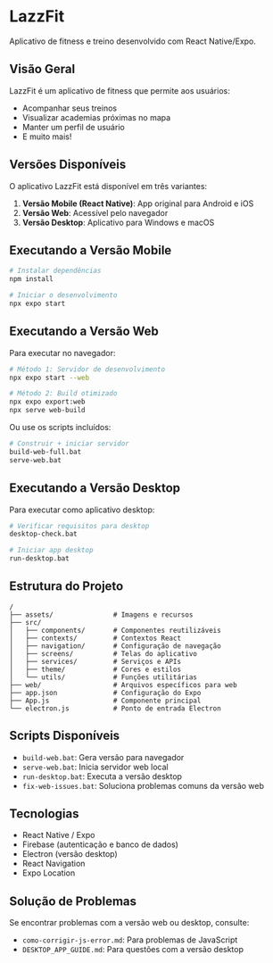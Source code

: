 # LazzFit

Aplicativo de fitness e treino desenvolvido com React Native/Expo.

## Visão Geral

LazzFit é um aplicativo de fitness que permite aos usuários:
- Acompanhar seus treinos
- Visualizar academias próximas no mapa
- Manter um perfil de usuário
- E muito mais!

## Versões Disponíveis

O aplicativo LazzFit está disponível em três variantes:

1. **Versão Mobile (React Native)**: App original para Android e iOS
2. **Versão Web**: Acessível pelo navegador
3. **Versão Desktop**: Aplicativo para Windows e macOS

## Executando a Versão Mobile

```bash
# Instalar dependências
npm install

# Iniciar o desenvolvimento
npx expo start
```

## Executando a Versão Web

Para executar no navegador:

```bash
# Método 1: Servidor de desenvolvimento
npx expo start --web

# Método 2: Build otimizado
npx expo export:web
npx serve web-build
```

Ou use os scripts incluídos:

```bash
# Construir + iniciar servidor
build-web-full.bat
serve-web.bat
```

## Executando a Versão Desktop

Para executar como aplicativo desktop:

```bash
# Verificar requisitos para desktop
desktop-check.bat

# Iniciar app desktop
run-desktop.bat
```

## Estrutura do Projeto

```
/
├── assets/               # Imagens e recursos
├── src/
│   ├── components/       # Componentes reutilizáveis
│   ├── contexts/         # Contextos React
│   ├── navigation/       # Configuração de navegação
│   ├── screens/          # Telas do aplicativo
│   ├── services/         # Serviços e APIs
│   ├── theme/            # Cores e estilos
│   └── utils/            # Funções utilitárias
├── web/                  # Arquivos específicos para web
├── app.json              # Configuração do Expo
├── App.js                # Componente principal
└── electron.js           # Ponto de entrada Electron
```

## Scripts Disponíveis

- `build-web.bat`: Gera versão para navegador
- `serve-web.bat`: Inicia servidor web local
- `run-desktop.bat`: Executa a versão desktop
- `fix-web-issues.bat`: Soluciona problemas comuns da versão web

## Tecnologias

- React Native / Expo
- Firebase (autenticação e banco de dados)
- Electron (versão desktop)
- React Navigation
- Expo Location

## Solução de Problemas

Se encontrar problemas com a versão web ou desktop, consulte:
- `como-corrigir-js-error.md`: Para problemas de JavaScript
- `DESKTOP_APP_GUIDE.md`: Para questões com a versão desktop
